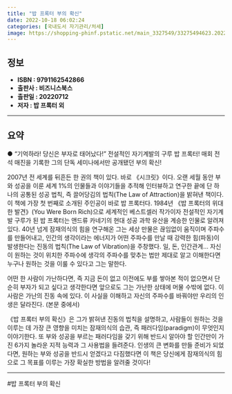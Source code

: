 ```yaml
---
title: "밥 프록터 부의 확신"
date: 2022-10-18 06:02:24
categories: [국내도서 자기관리/처세]
image: https://shopping-phinf.pstatic.net/main_3327549/33275494623.20220708094343.jpg
---
```


## **정보**

- **ISBN : 9791162542866**
- **출판사 : 비즈니스북스**
- **출판일 : 20220712**
- **저자 : 밥 프록터 외**

------



## **요약**

● “기억하라! 당신은 부자로 태어났다!” 전설적인 자기계발의 구루 밥 프록터!
매회 전 석 매진을 기록한 그의 단독 세미나에서만 공개됐던 부의 확신!

2007년 전 세계를 뒤흔든 한 권의 책이 있다. 바로 《시크릿》이다. 오랜 세월 동안 부와 성공을 이룬 세계 1%의 인물들과 이야기들을 추적해 인터뷰하고 연구한 끝에 단 하나의 공통된 성공 법칙, 즉 끌어당김의 법칙(The Law of Attraction)을 밝혀낸 책이다. 이 책에 가장 첫 번째로 소개된 주인공이 바로 밥 프록터다. 1984년 《밥 프록터의 위대한 발견》(You Were Born Rich)으로 세계적인 베스트셀러 작가이자 전설적인 자기계발 구루가 된 밥 프록터는 앤드류 카네기의 현대 성공 과학 유산을 계승한 인물로 알려져 있다. 
40년 넘게 잠재의식의 힘을 연구해온 그는 세상 만물은 끊임없이 움직이며 주파수를 만들어내고, 인간의 생각이라는 에너지가 어떤 주파수를 만날 때 강력한 힘(파동)이 발생한다는 진동의 법칙(The Law of Vibration)을 주창했다. 일, 돈, 인간관계… 자신이 원하는 것이 위치한 주파수에 생각의 주파수를 맞추는 법만 제대로 알고 이해한다면 누구나 원하는 것을 이룰 수 있다고 그는 말한다. 

어떤 한 사람이 가난하다면, 즉 지금 돈이 없고 이전에도 부를 쌓아본 적이 없으면서 단순히 부자가 되고 싶다고 생각한다면 앞으로도 그는 가난한 상태에 머물 수밖에 없다. 이 사람은 가난의 진동 속에 있다. 이 사실을 이해하고 자신의 주파수를 바꿔야만 우리의 인생은 달라진다. (본문 중에서)

《밥 프록터 부의 확신》은 그가 밝혀낸 진동의 법칙을 설명하고, 사람들이 원하는 것을 이루는 데 가장 큰 영향을 미치는 잠재의식의 습관, 즉 패러다임(paradigm)이 무엇인지 이야기한다. 또 부와 성공을 부르는 패러다임을 갖기 위해 반드시 알아야 할 인간만이 가진 6가지 놀라운 지적 능력과 그 사용법을 들려준다. 인생의 큰 변화를 만들 준비가 되었다면, 원하는 부와 성공을 반드시 얻겠다고 다짐했다면 이 책은 당신에게 잠재의식의 힘으로 그 목표를 이루는 가장 확실한 방법을 알려줄 것이다!

------

#밥 프록터 부의 확신


